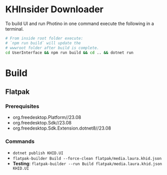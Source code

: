 # KHInsider Downloader

To build UI and run Photino in one command execute the following in a terminal.

```sh
# From inside root folder execute:
# `npm run build` will update the
# wwwroot folder after build is complete. 
cd UserInterface && npm run build && cd .. && dotnet run
```

# Build
## Flatpak
### Prerequisites
- org.freedesktop.Platform//23.08
- org.freedesktop.Sdk//23.08
- org.freedesktop.Sdk.Extension.dotnet8//23.08

### Commands
- ``dotnet publish KHID.UI``
- ``flatpak-builder Build --force-clean flatpak/media.laura.khid.json``
- **Testing**: ``flatpak-builder --run Build flatpak/media.laura.khid.json KHID.UI``